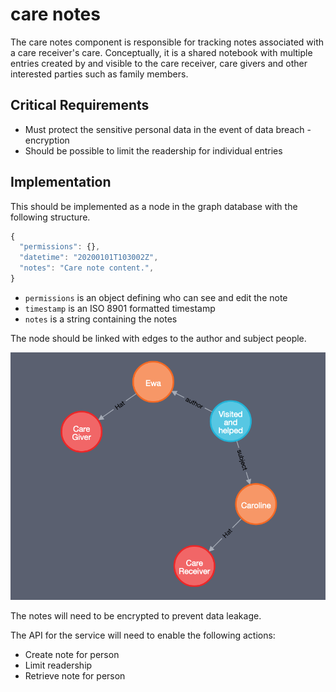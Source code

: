 # care notes

The care notes component is responsible for tracking notes associated with a care receiver's care. Conceptually, it is a shared notebook with multiple entries created by and visible to the care receiver, care givers and other interested parties such as family members.

## Critical Requirements

* Must protect the sensitive personal data in the event of data breach - encryption
* Should be possible to limit the readership for individual entries

## Implementation

This should be implemented as a node in the graph database with the following structure.

```javascript
{
  "permissions": {},
  "datetime": "20200101T103002Z",
  "notes": "Care note content.",
}
```

* `permissions` is an object defining who can see and edit the note
* `timestamp` is an ISO 8901 formatted timestamp
* `notes` is a string containing the notes

The node should be linked with edges to the author and subject people.

![a graph showing care notes linked to two people](../../../.gitbook/assets/care-notes-graph.png)

The notes will need to be encrypted to prevent data leakage.

The API for the service will need to enable the following actions:

* Create note for person
* Limit readership
* Retrieve note for person

